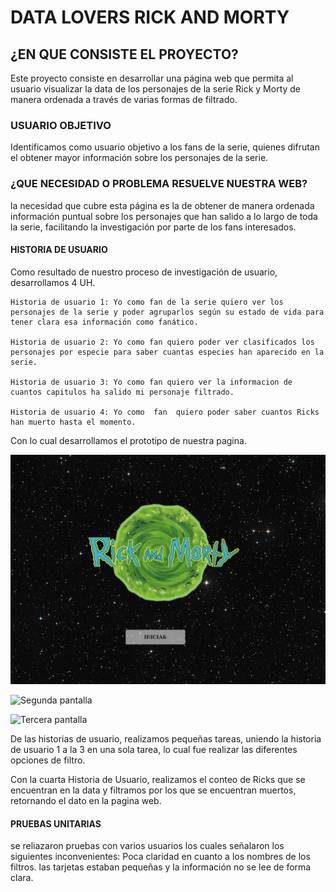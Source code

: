 # DATA LOVERS RICK AND MORTY

## ¿EN QUE CONSISTE EL PROYECTO?

  Este proyecto  consiste en desarrollar una página web que permita al usuario visualizar la data de los personajes de la serie  Rick y Morty de manera ordenada a través de varias formas de filtrado.  

### USUARIO OBJETIVO

  Identificamos como usuario objetivo a los fans de la serie, quienes difrutan el obtener mayor información sobre los personajes de la serie.

### ¿QUE NECESIDAD O PROBLEMA RESUELVE NUESTRA WEB?

  la necesidad que cubre esta página es la de obtener de manera ordenada información puntual sobre los personajes que han salido a lo largo de toda la serie, facilitando  la investigación por parte de los fans interesados.  

#### HISTORIA DE USUARIO

  Como resultado de nuestro proceso de investigación de usuario, desarrollamos 4 UH.

    Historia de usuario 1: Yo como fan de la serie quiero ver los personajes de la serie y poder agruparlos según su estado de vida para tener clara esa información como fanático.

    Historia de usuario 2: Yo como fan quiero poder ver clasificados los personajes por especie para saber cuantas especies han aparecido en la serie.

    Historia de usuario 3: Yo como fan quiero ver la informacion de cuantos capitulos ha salido mi personaje filtrado.
    
    Historia de usuario 4: Yo como  fan  quiero poder saber cuantos Ricks han muerto hasta el momento.

  Con lo cual desarrollamos el prototipo de nuestra pagina.  

  ![Primera pantalla](img/figma_page-0001.jpg)

  ![Segunda pantalla](img/figma_page-0002.jpg)

  ![Tercera pantalla](img/figma_page-0003.jpg)

De las historias de usuario, realizamos pequeñas tareas, uniendo la historia de usuario 1 a la 3 en una sola tarea, lo cual fue realizar las diferentes opciones de filtro.

Con la cuarta Historia de Usuario, realizamos el conteo de Ricks que se encuentran en la data y filtramos por los que se encuentran muertos, retornando el dato en la pagina web.
#### PRUEBAS UNITARIAS
se reliazaron pruebas con varios usuarios los cuales señalaron los siguientes inconvenientes:
Poca claridad en cuanto a los nombres de los filtros.
las tarjetas estaban pequeñas  y la información no se lee de forma clara.